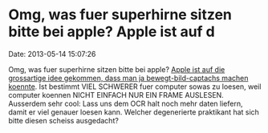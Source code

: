 Omg, was fuer superhirne sitzen bitte bei apple? Apple ist auf d
================================================================

Date: 2013-05-14 15:07:26

Omg, was fuer superhirne sitzen bitte bei apple? [Apple ist auf die
grossartige idee gekommen, dass man ja bewegt-bild-captachs machen
koennte](http://www.apple.com/itunes/50-billion-app-countdown/entry-form/).
Ist bestimmt VIEL SCHWERER fuer computer sowas zu loesen, weil computer
koennen NICHT EINFACH NUR EIN FRAME AUSLESEN. Ausserdem sehr cool: Lass
uns dem OCR halt noch mehr daten liefern, damit er viel genauer loesen
kann. Welcher degenerierte praktikant hat sich bitte diesen scheiss
ausgedacht?
